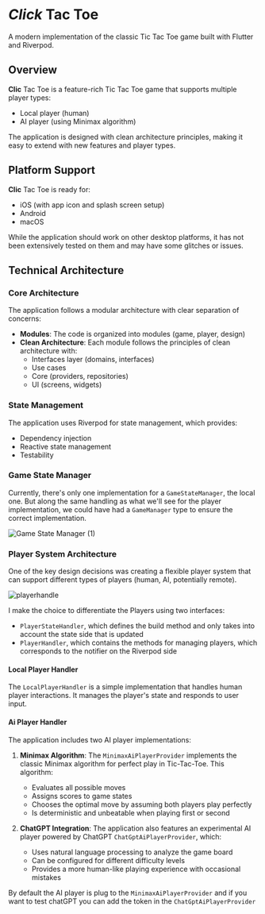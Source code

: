 # *Click* Tac Toe

A modern implementation of the classic Tic Tac Toe game built with Flutter and Riverpod.

## Overview

**Clic** Tac Toe is a feature-rich Tic Tac Toe game that supports multiple player types:
- Local player (human)
- AI player (using Minimax algorithm)

The application is designed with clean architecture principles, making it easy to extend with new features and player types.

## Platform Support

**Clic** Tac Toe is ready for:
- iOS (with app icon and splash screen setup)
- Android
- macOS

While the application should work on other desktop platforms, it has not been extensively tested on them and may have some glitches or issues.

## Technical Architecture

### Core Architecture

The application follows a modular architecture with clear separation of concerns:

- **Modules**: The code is organized into modules (game, player, design)
- **Clean Architecture**: Each module follows the principles of clean architecture with:
  - Interfaces layer (domains, interfaces)
  - Use cases
  - Core (providers, repositories)
  - UI (screens, widgets)

### State Management

The application uses Riverpod for state management, which provides:
- Dependency injection
- Reactive state management
- Testability

### Game State Manager

Currently, there's only one implementation for a `GameStateManager`, the local one.
But along the same handling as what we'll see for the player implementation, we could have had a `GameManager` type to ensure the correct implementation.

![Game State Manager (1)](https://github.com/user-attachments/assets/1cee8748-753d-4c84-9e24-3a151581fa53)

### Player System Architecture

One of the key design decisions was creating a flexible player system that can support different types of players (human, AI, potentially remote).

![playerhandle](https://github.com/user-attachments/assets/82d73c7b-8928-4907-b105-417a9c10cfed)

I make the choice to differentiate the Players using two interfaces:
- `PlayerStateHandler`, which defines the build method and only takes into account the state side that is updated
- `PlayerHandler`, which contains the methods for managing players, which corresponds to the notifier on the Riverpod side 

#### Local Player Handler

The `LocalPlayerHandler` is a simple implementation that handles human player interactions. It manages the player's state and responds to user input.

#### Ai Player Handler

The application includes two AI player implementations:

1. **Minimax Algorithm**: The `MinimaxAiPlayerProvider` implements the classic Minimax algorithm for perfect play in Tic-Tac-Toe. This algorithm:
   - Evaluates all possible moves
   - Assigns scores to game states
   - Chooses the optimal move by assuming both players play perfectly
   - Is deterministic and unbeatable when playing first or second

2. **ChatGPT Integration**: The application also features an experimental AI player powered by ChatGPT `ChatGptAiPlayerProvider`, which:
   - Uses natural language processing to analyze the game board
   - Can be configured for different difficulty levels
   - Provides a more human-like playing experience with occasional mistakes

By default the AI player is plug to the `MinimaxAiPlayerProvider` and if you want to test chatGPT you can add the token in the `ChatGptAiPlayerProvider`
